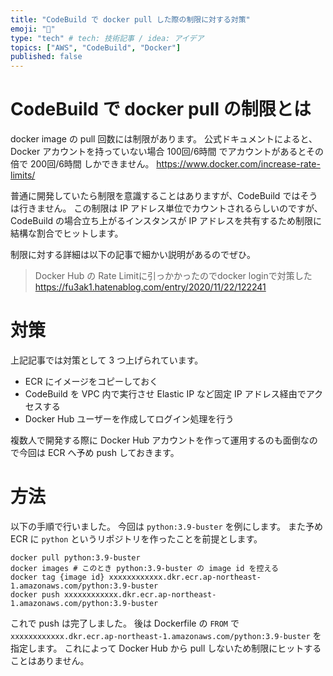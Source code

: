 ```yaml
---
title: "CodeBuild で docker pull した際の制限に対する対策"
emoji: "🐳"
type: "tech" # tech: 技術記事 / idea: アイデア
topics: ["AWS", "CodeBuild", "Docker"]
published: false
---
```


# CodeBuild で docker pull の制限とは

docker image の pull 回数には制限があります。
公式ドキュメントによると、Docker アカウントを持っていない場合 100回/6時間 でアカウントがあるとその倍で 200回/6時間 しかできません。
https://www.docker.com/increase-rate-limits/

普通に開発していたら制限を意識することはありますが、CodeBuild ではそうは行きません。
この制限は IP アドレス単位でカウントされるらしいのですが、CodeBuild の場合立ち上がるインスタンスが IP アドレスを共有するため制限に結構な割合でヒットします。

制限に対する詳細は以下の記事で細かい説明があるのでぜひ。
> Docker Hub の Rate Limitに引っかかったのでdocker loginで対策した
> https://fu3ak1.hatenablog.com/entry/2020/11/22/122241

# 対策
上記記事では対策として 3 つ上げられています。

- ECR にイメージをコピーしておく
- CodeBuild を VPC 内で実行させ Elastic IP など固定 IP アドレス経由でアクセスする
- Docker Hub ユーザーを作成してログイン処理を行う

複数人で開発する際に Docker Hub アカウントを作って運用するのも面倒なので今回は ECR へ予め push しておきます。

# 方法
以下の手順で行いました。
今回は `python:3.9-buster` を例にします。
また予め ECR に `python` というリポジトリを作ったことを前提とします。

```
docker pull python:3.9-buster
docker images # このとき python:3.9-buster の image id を控える
docker tag {image id} xxxxxxxxxxxx.dkr.ecr.ap-northeast-1.amazonaws.com/python:3.9-buster
docker push xxxxxxxxxxxx.dkr.ecr.ap-northeast-1.amazonaws.com/python:3.9-buster
```

これで push は完了しました。
後は Dockerfile の `FROM` で `xxxxxxxxxxxx.dkr.ecr.ap-northeast-1.amazonaws.com/python:3.9-buster` を指定します。
これによって Docker Hub から pull しないため制限にヒットすることはありません。
